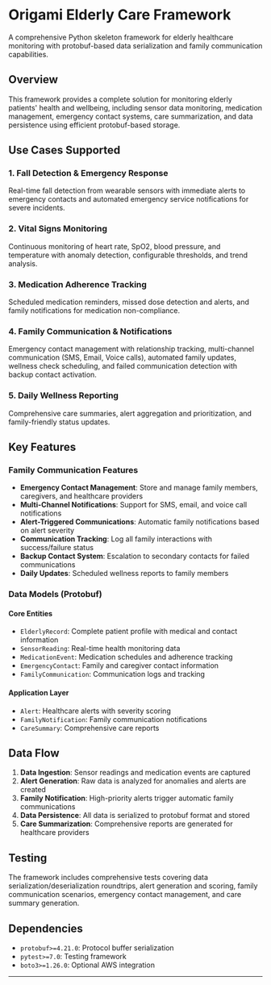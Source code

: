 # Origami Elderly Care Framework

A comprehensive Python skeleton framework for elderly healthcare monitoring with protobuf-based data serialization and family communication capabilities.

## Overview

This framework provides a complete solution for monitoring elderly patients' health and wellbeing, including sensor data monitoring, medication management, emergency contact systems, care summarization, and data persistence using efficient protobuf-based storage.

## Use Cases Supported

### 1. **Fall Detection & Emergency Response**
Real-time fall detection from wearable sensors with immediate alerts to emergency contacts and automated emergency service notifications for severe incidents.

### 2. **Vital Signs Monitoring**
Continuous monitoring of heart rate, SpO2, blood pressure, and temperature with anomaly detection, configurable thresholds, and trend analysis.

### 3. **Medication Adherence Tracking**
Scheduled medication reminders, missed dose detection and alerts, and family notifications for medication non-compliance.

### 4. **Family Communication & Notifications**
Emergency contact management with relationship tracking, multi-channel communication (SMS, Email, Voice calls), automated family updates, wellness check scheduling, and failed communication detection with backup contact activation.

### 5. **Daily Wellness Reporting**
Comprehensive care summaries, alert aggregation and prioritization, and family-friendly status updates.

## Key Features

### Family Communication Features
- **Emergency Contact Management**: Store and manage family members, caregivers, and healthcare providers
- **Multi-Channel Notifications**: Support for SMS, email, and voice call notifications
- **Alert-Triggered Communications**: Automatic family notifications based on alert severity
- **Communication Tracking**: Log all family interactions with success/failure status
- **Backup Contact System**: Escalation to secondary contacts for failed communications
- **Daily Updates**: Scheduled wellness reports to family members

### Data Models (Protobuf)

#### Core Entities
- `ElderlyRecord`: Complete patient profile with medical and contact information
- `SensorReading`: Real-time health monitoring data
- `MedicationEvent`: Medication schedules and adherence tracking
- `EmergencyContact`: Family and caregiver contact information
- `FamilyCommunication`: Communication logs and tracking

#### Application Layer
- `Alert`: Healthcare alerts with severity scoring
- `FamilyNotification`: Family communication notifications
- `CareSummary`: Comprehensive care reports

## Data Flow

1. **Data Ingestion**: Sensor readings and medication events are captured
2. **Alert Generation**: Raw data is analyzed for anomalies and alerts are created
3. **Family Notification**: High-priority alerts trigger automatic family communications
4. **Data Persistence**: All data is serialized to protobuf format and stored
5. **Care Summarization**: Comprehensive reports are generated for healthcare providers

## Testing

The framework includes comprehensive tests covering data serialization/deserialization roundtrips, alert generation and scoring, family communication scenarios, emergency contact management, and care summary generation.

## Dependencies

- `protobuf>=4.21.0`: Protocol buffer serialization
- `pytest>=7.0`: Testing framework
- `boto3>=1.26.0`: Optional AWS integration

---
